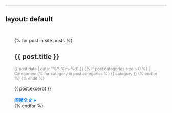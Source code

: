 
---
layout: default
---

<div class="main-content-wrap">
  <div class="post-list">
    {% for post in site.posts %}
      <div class="post-item">
        <h2 class="post-title"><a href="{{ post.url | relative_url }}">{{ post.title }}</a></h2>
        <div class="post-meta">
          <span class="post-date">{{ post.date | date: "%Y-%m-%d" }}</span>
          {% if post.categories.size > 0 %}
          <span class="post-categories">
            | Categories: 
            {% for category in post.categories %}
              <a href="{{ site.baseurl }}/categories/#{{ category | slugify }}">{{ category }}</a>
            {% endfor %}
          </span>
          {% endif %}
        </div>
        <div class="post-excerpt">
          {{ post.excerpt }}
        </div>
        <a href="{{ post.url | relative_url }}" class="read-more">阅读全文 &raquo;</a>
      </div>
    {% endfor %}
  </div>
</div>

<!-- 我们也把首页列表的样式直接注入到这里，确保生效 -->
<style>
  .main-content-wrap {
      max-width: 800px;
      margin: 0 auto;
      padding: 2em;
  }
  .post-list .post-item {
    margin-bottom: 2.5em;
    padding-bottom: 2.5em;
    border-bottom: 1px solid #eee;
  }

  .post-list .post-item:last-child {
    border-bottom: none;
    margin-bottom: 0;
    padding-bottom: 0;
  }

  .post-list .post-title a {
    text-decoration: none;
    color: #333;
    transition: color 0.2s ease-in-out;
  }

  .post-list .post-title a:hover {
    color: #007bff;
  }

  .post-list .post-meta {
    color: #888;
    font-size: 0.9em;
    margin-top: 0.5em;
  }

  .post-list .post-meta a {
    color: #888;
    text-decoration: none;
  }

  .post-list .post-meta a:hover {
    text-decoration: underline;
  }

  .post-list .post-excerpt {
    margin-top: 1em;
    line-height: 1.6;
  }

  .post-list .read-more {
    display: inline-block;
    margin-top: 1em;
    text-decoration: none;
    font-weight: bold;
    color: #007bff;
  }
</style>
